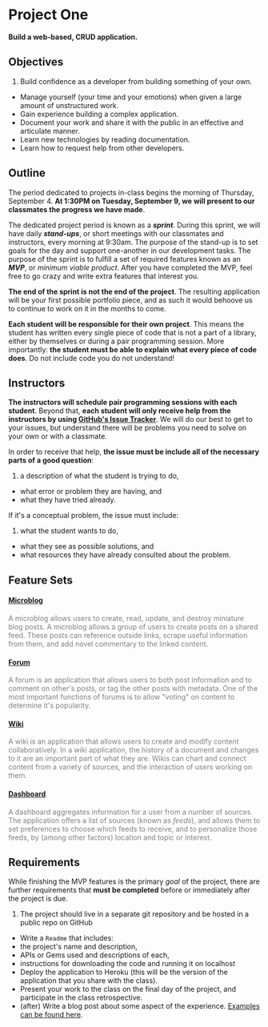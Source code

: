 # Project One

**Build a web-based, CRUD application.</span>**

## Objectives

1. Build confidence as a developer from building something of your own.
-  Manage yourself (your time and your emotions) when given a large amount of unstructured work.
-  Gain experience building a complex application.
-  Document your work and share it with the public in an effective and articulate manner.
-  Learn new technologies by reading documentation.
-  Learn how to request help from other developers.

## Outline

The period dedicated to projects in-class begins the morning of Thursday, September 4. **At 1:30PM on Tuesday, September 9, we will present to our classmates the progress we have made**.

The dedicated project period is known as a ***sprint***. During this sprint, we will have daily ***stand-ups***, or short meetings with our classmates and instructors, every morning at 9:30am. The purpose of the stand-up is to set goals for the day and support one-another in our development tasks. The purpose of the sprint is to fulfill a set of required features known as an ***MVP***, or *minimum viable product*. After you have completed the MVP, feel free to go crazy and write extra features that interest you.

**The end of the sprint is not the end of the project**. The resulting application will be your first possible portfolio piece, and as such it would behoove us to continue to work on it in the months to come.

**Each student will be responsible for their own project**. This means the student has written every single piece of code that is not a part of a library, either by themselves or during a pair programming session. More importantly: **the student must be able to explain what every piece of code does**. Do not include code you do not understand!

## Instructors

**The instructors will schedule pair programming sessions with each student**. Beyond that, **each student will only receive help from the instructors by using [GitHub's Issue Tracker](https://guides.github.com/features/issues/)**. We will do our best to get to your issues, but understand there will be problems you need to solve on your own or with a classmate. 

In order to receive that help, **the issue must be include all of the necessary parts of a good question**:

  1. a description of what the student is trying to do,
  -  what error or problem they are having, and
  -  what they have tried already.

If it's a conceptual problem, the issue must include:

  1. what the student wants to do,
  -  what they see as possible solutions, and
  -  what resources they have already consulted about the problem.

## Feature Sets

#### [Microblog][microblog]

<span style="color:gray">A microblog allows users to create, read, update, and destroy miniature blog posts. A microblog allows a group of users to create posts on a shared feed. These posts can reference outside links, scrape useful information from them, and add novel commentary to the linked content.</span>

#### [Forum][forum]

<span style="color:gray">A forum is an application that allows users to both post information and to comment on other's posts, or tag the other posts with metadata. One of the most important functions of forums is to allow "voting" on content to determine it's popularity.</span>

#### [Wiki][wiki]

<span style="color:gray">A wiki is an application that allows users to create and modify content collaboratively. In a wiki application, the history of a document and changes to it are an important part of what they are. Wikis can chart and connect content from a variety of sources, and the interaction of users working on them.</span>

#### [Dashboard][dashboard]

<span style="color:gray">A dashboard aggregates information for a user from a number of sources. The application offers a list of sources (known as *feeds*), and allows them to set preferences to choose which feeds to receive, and to personalize those feeds, by (among other factors) location and topic or interest.</span>

## Requirements

While finishing the MVP features is the primary *goal* of the project, there are further requirements that **must be completed** before or immediately after the project is due.

1. The project should live in a separate git repository and be hosted in a public repo on GitHub
-  Write a `Readme` that includes:
  - the project's name and description,
  - APIs or Gems used and descriptions of each,
  - instructions for downloading the code and running it on localhost
-  Deploy the application to Heroku (this will be the version of the application that you share with the class).
-  Present your work to the class on the final day of the project, and participate in the class retrospective.
-  (after) Write a blog post about some aspect of the experience. [Examples can be found here](https://medium.com/wdi-nyc-jan-2014).

<!-- Links -->

[microblog]:  microblog.md
[forum]:      forum.md
[wiki]:       wiki.md
[dashboard]:  dashboard.md
